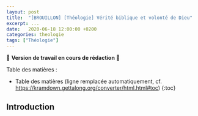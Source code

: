 ```yaml
---
layout: post
title:  "[BROUILLON] [Théologie] Vérité biblique et volonté de Dieu"
excerpt: ...
date:   2020-06-18 12:00:00 +0200
categories: theologie
tags: ["Théologie"]
---
```


🚧 **Version de travail en cours de rédaction** 🚧

Table des matières :

* Table des matières (ligne remplacée automatiquement, cf. <https://kramdown.gettalong.org/converter/html.html#toc>)
{:toc}

## Introduction
